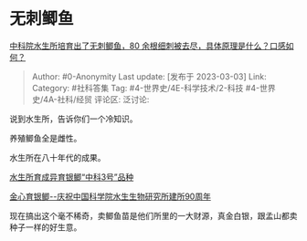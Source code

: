 # 无刺鲫鱼
[中科院水生所培育出了无刺鲫鱼，80 余根细刺被去尽，具体原理是什么？口感如何？](https://www.zhihu.com/question/581981037/answer/2918890226)

> Author: #0-Anonymity
> Last update: [发布于 2023-03-03]
> Link:
> Category: #社科答集
> Tag: #4-世界史/4E-科学技术/2-科技 #4-世界史/4A-社科/经贸
> 评论区:
> 泛讨论:

说到水生所，告诉你们一个冷知识。

养殖鲫鱼全是雌性。

水生所在八十年代的成果。

[水生所育成异育银鲫“中科3号”品种](https://link.zhihu.com/?target=https%3A//www.cas.cn/ky/kyjz/200804/t20080410_1029029.shtml)

[金心育银鲫--庆祝中国科学院水生生物研究所建所90周年​](https://link.zhihu.com/?target=http%3A//www.ihb.cas.cn/sq90/Photostory/202008/t20200828_5679225.html)

现在搞出这个毫不稀奇，卖鲫鱼苗是他们所里的一大财源，真金白银，跟孟山都卖种子一样的好生意。
